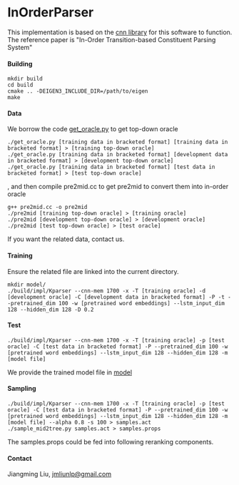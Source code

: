 # InOrderParser

This implementation is based on the [cnn library](https://github.com/clab/cnn-v1) for this software to function. The reference paper is "In-Order Transition-based Constituent Parsing System"

#### Building

    mkdir build
    cd build
    cmake .. -DEIGEN3_INCLUDE_DIR=/path/to/eigen
    make

#### Data
We borrow the code [get_oracle.py](https://github.com/clab/rnng/blob/master/get_oracle.py) to get top-down oracle
 
    ./get_oracle.py [training data in bracketed format] [training data in bracketed format] > [training top-down oracle]
    ./get_oracle.py [training data in bracketed format] [development data in bracketed format] > [development top-down oracle]   
    ./get_oracle.py [training data in bracketed format] [test data in bracketed format] > [test top-down oracle]

, and then compile pre2mid.cc to get pre2mid to convert them into in-order oracle

    g++ pre2mid.cc -o pre2mid
    ./pre2mid [training top-down oracle] > [training oracle]
    ./pre2mid [development top-down oracle] > [development oracle]
    ./pre2mid [test top-down oracle] > [test oracle]

If you want the related data, contact us.

#### Training

Ensure the related file are linked into the current directory.

    mkdir model/
    ./build/impl/Kparser --cnn-mem 1700 -x -T [training oracle] -d [development oracle] -C [development data in bracketed format] -P -t --pretrained_dim 100 -w [pretrained word embeddings] --lstm_input_dim 128 --hidden_dim 128 -D 0.2

#### Test
    
    ./build/impl/Kparser --cnn-mem 1700 -x -T [training oracle] -p [test oracle] -C [test data in bracketed format] -P --pretrained_dim 100 -w [pretrained word embeddings] --lstm_input_dim 128 --hidden_dim 128 -m [model file]

We provide the trained model file in [model](https://drive.google.com/file/d/0B1VhP65vISjoWmNjN0pfTmh5Vnc/view?usp=sharing)

#### Sampling

    ./build/impl/Kparser --cnn-mem 1700 -x -T [training oracle] -p [test oracle] -C [test data in bracketed format] -P --pretrained_dim 100 -w [pretrained word embeddings] --lstm_input_dim 128 --hidden_dim 128 -m [model file] --alpha 0.8 -s 100 > samples.act
    ./sample_mid2tree.py samples.act > samples.props

The samples.props could be fed into following reranking components. 

#### Contact

Jiangming Liu, jmliunlp@gmail.com

